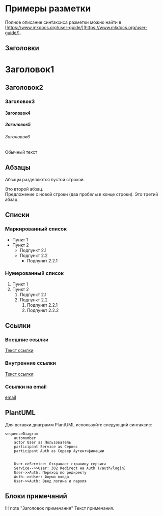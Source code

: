 # Примеры разметки 

Полное описание синтаксиса разметки можно найти в [https://www.mkdocs.org/user-guide/](https://www.mkdocs.org/user-guide/).

## Заголовки
# Заголовок1
## Заголовок2
### Заголовок3
#### Заголовок4
##### Заголовок5
###### Заголовок6
Обычный текст

## Абзацы
Абзацы разделяются пустой строкой.

Это второй абзац.  
Предложение с новой строки (два пробелы в конце строки).
Это третий абзац.

## Списки
### Маркированный список
- Пункт 1
- Пункт 2
  - Подпункт 2.1
  - Подпункт 2.2
    - Подпункт 2.2.1

### Нумерованный список
1. Пункт 1
2. Пункт 2
   1. Подпункт 2.1
   2. Подпункт 2.2
      1. Подпункт 2.2.1
      2. Подпункт 2.2.2


## Ссылки
### Внешние ссылки
[Текст ссылки](https://example.com)
### Внутренние ссылки
[Текст ссылки](docs/index.md)
### Ссылки на email
[email](mailto:test@rulink.io)

## PlantUML
Для вставки диаграмм PlantUML используйте следующий синтаксис:
```mermaid
sequenceDiagram
    autonumber
    actor User as Пользователь
    participant Service as Сервис    
    participant Auth as Сервер Аутентификации


    User->>Service: Открывает страницу сервиса
    Service-->>User: 302 Redirect на Auth (/auth/login)
    User->>Auth: Переход по редиректу
    Auth-->>User: Форма входа
    User->>Auth: Ввод логина и пароля
```

## Блоки примечаний
!!! note "Заголовок примечания"
    Текст примечания.